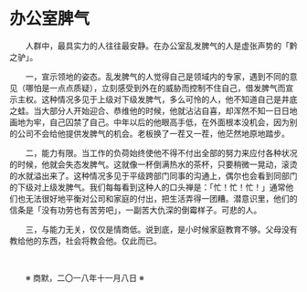 # 办公室脾气

&emsp;&emsp;人群中，最具实力的人往往最安静。在办公室乱发脾气的人是虚张声势的「黔之驴」。

&emsp;&emsp;一，宣示领地的姿态。乱发脾气的人觉得自己是领域内的专家，遇到不同的意见（哪怕是一点点质疑），立刻感受到外在的威胁而控制不住自己，借发脾气而宣示主权。这种情况多见于上级对下级发脾气，多么可怜的人，他不知道自己是井底之蛙。当大部分人开始迎合、恭维他的时候，他就沾沾自喜，却浑然不知一日日地画地为牢，自己囚禁了自己。中年以后的他眼高手低，在外面根本没机会，因为别的公司不会给他提供发脾气的机会。老板换了一茬又一茬，他茫然地原地踏步。

&emsp;&emsp;二，能力有限。当工作的负荷始终使他不得不付出全部的努力来应付各种状况的时候，他就会失态发脾气。这就像一杯倒满热水的茶杯，只要稍微一晃动，滚烫的水就溢出来了。这种情况多见于平级跨部门同事的沟通上，偶尔也会看到同部门的下级对上级发脾气。我们每每看到这种人的口头禅是：「忙！忙！忙！」通常他们也无法很好地平衡对公司和家庭的付出，把生活弄得一团糟。潜意识里，他们的信条是「没有功劳也有苦劳吧」，一副苦大仇深的倒霉样子。可悲的人。

&emsp;&emsp;三，与能力无关，仅仅是情商低。说到底，是小时候家庭教育不够。父母没有教给他的东西，社会将教会他。仅此而已。

&emsp;&emsp;

&emsp;&emsp;※ 商默，二〇一八年十一月八日 ※